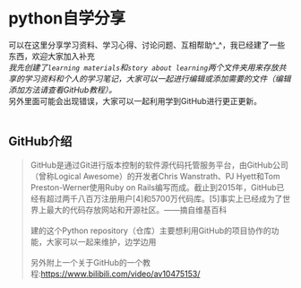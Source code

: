 # python自学分享
可以在这里分享学习资料、学习心得、讨论问题、互相帮助^_^，我已经建了一些东西，欢迎大家加入补充<br>
*我先创建了`learning materials`和`story about learning`两个文件夹用来存放共享的学习资料和个人的学习笔记，大家可以一起进行编辑或添加需要的文件（编辑添加方法请查看GitHub教程）。*<br>
另外里面可能会出现错误，大家可以一起利用学到GitHub进行更正更新。<br><br>

## GitHub介绍
> GitHub是通过Git进行版本控制的软件源代码托管服务平台，由GitHub公司（曾称Logical Awesome）的开发者Chris Wanstrath、PJ Hyett和Tom Preston-Werner使用Ruby on Rails编写而成。截止到2015年，GitHub已经有超过两千八百万注册用户[4]和5700万代码库。[5]事实上已经成为了世界上最大的代码存放网站和开源社区。——摘自维基百科<br><br>
> 建的这个Python repository（仓库）主要想利用GitHub的项目协作的功能，大家可以一起来维护，边学边用<br><br>
> 另外附上一个关于GitHub的一个教程:https://www.bilibili.com/video/av10475153/
